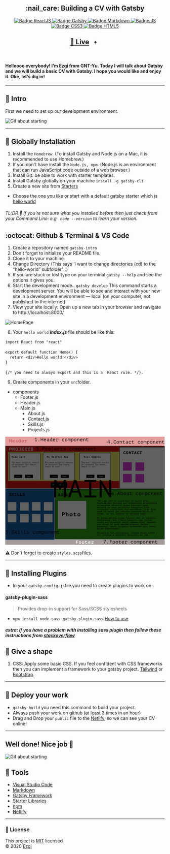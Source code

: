 <h2 align="center"><b>:nail_care: Building a CV with Gatsby</b></h2>

<p align="center">
  <a href="https://reactjs.org/" target="_blank">
    <img alt="Badge ReactJS" src="https://img.shields.io/badge/REACT-yellow?style=flat&logo=react" />
  </a>
  <a href="https://www.gatsbyjs.com/" target="_blank">
    <img alt="Badge Gatsby" src="https://img.shields.io/badge/GATSBY-purple?style=flat&logo=gatsby" />
  </a>
  <a href="https://www.markdownguide.org/" target="_blank">
    <img alt="Badge Markdown" src="https://img.shields.io/badge/Markdown-black?style=flat&logo=markdown" />
      </a>
     <a href="https://www.javascript.com/" target="_blank">
    <img alt="Badge JS" src="https://img.shields.io/badge/JS-yellow?style=flat&logo=js" />
  </a>

   <a href="https://www.w3.org/Style/CSS/Overview.en.html" target="_blank">
    <img alt="Badge CSS3" src="https://img.shields.io/badge/CSS3-blue?style=flat&logo=css3" />
  </a>
   <a href="https://developer.mozilla.org/tr/docs/Web/HTML" target="_blank">
    <img alt="Badge HTML5" src="https://img.shields.io/badge/HTML5-orange?style=flat&logo=html5" />
  </a>
  
</p>

<h2 align="center">
  <a href="https://jolly-hypatia-3fd4ea.netlify.app/" target="_blank"> 🍋 Live</a>
  <span>&nbsp;&nbsp;•&nbsp;&nbsp;</span>
  
</h2>
<br/>

#### Helloooo everybody! I’m Ezgi from GNT-Yu. Today I will talk about Gatsby and we will build a basic CV with Gatsby. I hope you would like and enjoy it. Oke, let’s dig in!


<hr/>

## :honeybee: Intro

First we need to set up our development environment.

![Gif about starting](https://media.giphy.com/media/YAnpMSHcurJVS/giphy.gif)

<hr/>

## :seedling: Globally Installation

1. Install the `Homebrew`. (To install Gatsby and Node.js on a Mac, it is recommended to use Homebrew.)
2. If you don't have install the `Node.js, npm`. (Node.js is an environment that can run JavaScript code outside of a web browser.)
3. Install Git: be able to work with starter templates.
4. Install Gatsby globally on your machine ```install -g gatsby-cli```
5. Create a new site from [Starters](https://www.gatsbyjs.com/starters/?v=2) 
 - Choose the one you like or start with a default gatsby starter which is [hello world](https://www.gatsbyjs.com/starters/gatsbyjs/gatsby-starter-hello-world/)

 ###### TL;DR :bookmark: If you’re not sure what you installed before then just check from your Commond Line: e.g ``` node --version``` to learn your version. 


## :octocat: Github & Terminal & VS Code

1. Create a repository named `gatsby-intro`
2. Don't forget to initialize your README file.
3. Clone it to your machine. 
4. Change Directory (This says ‘I want to change directories (cd) to the “hello-world” subfolder’. .)
5. If you are stuck or lost type on your terminal `gatsby --help` and see the options it gives you. 
6. Start the development mode.. `gatsby develop` This command starts a development server. You will be able to see and interact with your new site in a development environment — local (on your computer, not published to the internet)
7. View your site locally: Open up a new tab in your browser and navigate to http://localhost:8000/

![HomePage](https://www.gatsbyjs.com/static/057f454229859b1752c44dba1580984e/a8c87/04-home-page.png)

8. Your `hello world` **_index.js_** file should be like this:

```
import React from "react"

export default function Home() {
  return <div>Hello world!</div>
}

{/* you need to always export and this is a  React rule. */}.

```
9. Create components in your `src`folder.
- components
  - Footer.js
  - Header.js
  - Main.js
    - About.js
    - Contact.js
    - Skills.js
    - Projects.js

![componentsphoto](/mockup.png)

:warning: Don't forget to create `styles.scss`files.

<hr/>

## :dizzy: Installing Plugins

- In your `gatsby-config.js`file you need to create plugins to work on.. 

#### gatsby-plugin-sass

> Provides drop-in support for Sass/SCSS stylesheets
 - ```npm install node-sass gatsby-plugin-sass``` [How to use](https://www.gatsbyjs.com/plugins/gatsby-plugin-sass/?=scss#install)

 ##### extra: If you have a problem with installing sass plugin then follow these instructions from [stackoverflow](https://stackoverflow.com/questions/64625050/error-node-sass-version-5-0-0-is-incompatible-with-4-0-0)

## :art: Give a shape 

1. CSS: Apply some basic CSS. If you feel confident with CSS frameworks then you can implement a framework to your gatsby project. [Tailwind](https://www.gatsbyjs.com/docs/tailwind-css/) or [Bootstrap](https://getbootstrap.com/docs/4.5/getting-started/introduction/).

<hr/>

## 🚀 Deploy your work 

- `gatsby build` you need this command to build your project.
- Always push your work on github (at least 3 times in an hour)
- Drag and Drop your `public` file to the [Netlify](https://app.netlify.com/drop), so we can see your CV online!

<hr/>

## Well done! Nice job :clap:

![Gif about starting](https://media.giphy.com/media/YRuFixSNWFVcXaxpmX/giphy.gif)

## :fishing_pole_and_fish: Tools 

- [Visual Studio Code](https://code.visualstudio.com/)
- [Markdown](https://www.markdownguide.org/)
- [Gatsby Framework](https://www.gatsbyjs.com/)
- [Starter Libraries](https://www.gatsbyjs.com/starters/?v=2)
- [npm](https://www.npmjs.com/)
- [Netlify](https://www.netlify.com/)

<hr/>

### :closed_lock_with_key: License

This project is [MIT](https://github.com/ezgihendrickx/gatsby-workshop) licensed <br/>
© 2020 [Ezgi](https://github.com/ezgihendrickx)